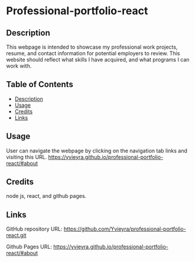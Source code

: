 # Professional-portfolio-react

## Description

This webpage is intended to showcase my professional work projects, resume, and contact information for potential employers to review. This website should reflect what skills I have acquired, and what programs I can work with.

## Table of Contents

- [Description](#description)
- [Usage](#usage)
- [Credits](#credits)
- [Links](#links)

## Usage

User can navigate the webpage by clicking on the navigation tab links and visiting this URL.  https://yvieyra.github.io/professional-portfolio-react/#about


## Credits

node js, react, and github pages.

## Links

GitHub repository URL: https://github.com/Yvieyra/professional-portfolio-react.git

Github Pages URL: https://yvieyra.github.io/professional-portfolio-react/#about
